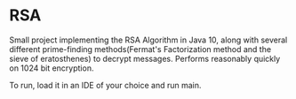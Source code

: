# RSA
Small project implementing the RSA Algorithm in Java 10, along with several different prime-finding methods(Fermat's Factorization method and the sieve of eratosthenes) to decrypt messages. Performs reasonably quickly on 1024 bit encryption.

To run, load it in an IDE of your choice and run main.
